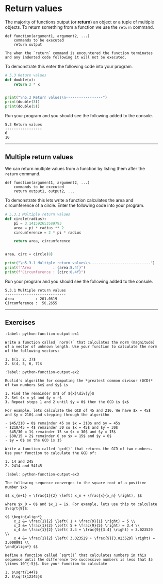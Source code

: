 # Return values

The majority of functions output (or **return**) an object or a tuple of multiple objects. To return something from a function we use the `return` command.

```text
def function(argument1, argument2, ...)
    commands to be executed
    return output
```

```{important}
The when the `return` command is encountered the function terminates and any indented code following it will not be executed. 
```

To demonstrate this enter the following code into your program.

```python
# 5.3 Return values
def double(x):
    return 2 * x


print("\n5.3 Return values\n-----------------")
print(double(3))
print(double(5))
```

Run your program and you should see the following added to the console.

```text
5.3 Return values
-----------------
6
10
```

---

## Multiple return values

We can return multiple values from a function by listing them after the `return` command.

```text
def function(argument1, argument2, ...)
    commands to be executed
    return output1, output2, ...
```

To demonstrate this lets write a function calculates the area and circumference of a circle. Enter the following code into your program.

```python
# 5.3.1 Multiple return values
def circle(radius):
    pi = 3.141592653589793
    area = pi * radius ** 2
    circumference = 2 * pi * radius

    return area, circumference


area, circ = circle(8)

print("\n5.3.1 Multiple return values\n----------------------------")
print(f"Area          : {area:8.4f}")
print(f"Circumference : {circ:8.4f}")
```

Run your program and you should see the following added to the console.

```text
5.3.1 Multiple return values
----------------------------
Area          : 201.0619
Circumference :  50.2655
```

---

## Exercises

```{exercise}
:label: python-function-output-ex1

Write a function called `norm()` that calculates the norm (magnitude) of a vector of unknown length. Use your function to calculate the norm of the following vectors:

1. $(1, 2, 3)$
2. $(4, 5, 6, 7)$

```

```{exercise}
:label: python-function-output-ex2

Euclid's algorithm for computing the *greatest common divisor (GCD)* of two numbers $x$ and $y$ is

1. Find the remainder $r$ of ${x}\div{y}$
2. Set $x = y$ and $y = r$
3. Repeat steps 1 and 2 until $y = 0$ then the GCD is $x$

For example, lets calculate the GCD of 45 and 210. We have $x = 45$ and $y = 210$ and stepping through the algorithm

- $45/210 = 0$ remainder 45 so $x = 210$ and $y = 45$
- $210/45 = 4$ remainder 30 so $x = 45$ and $y = 30$
- $45/30 = 1$ remainder 15 so $x = 30$ and $y = 15$
- $30/15 = 2$ remainder 0 so $x = 15$ and $y = 0$
- $y = 0$ so the GCD is 15

Write a function called `gcd()` that returns the GCD of two numbers. Use your function to calculate the GCD of:

1. 14 and 245
2. 2414 and 54145
```

```{exercise}
:label: python-function-output-ex3

The following sequence converges to the square root of a positive number $x$

$$ x_{n+1} = \frac{1}{2} \left( x_n + \frac{x}{x_n} \right), $$

where $x_0 = 0$ and $x_1 = 1$. For example, lets use this to calculate $\sqrt{9}$:

$$ \begin{align*}
    x_2 &= \frac{1}{2} \left( 1 + \frac{9}{1} \right) = 5 \\
    x_3 &= \frac{1}{2} \left( 5 + \frac{9}{5} \right) = 3.4 \\
    x_4 &= \frac{1}{2} \left( 3.4 + \frac{9}{3.4} \right) = 3.023529 \\
    x_4 &= \frac{1}{2} \left( 3.023529 + \frac{9}{3.023529} \right) = 3.000091 \\
\end{align*} $$

Define a function called `sqrt()` that calculates numbers in this sequence until the difference two successive numbers is less that $5 \times 10^{-5}$. Use your function to calculate

1. $\sqrt{144}$
2. $\sqrt{12345}$
```
